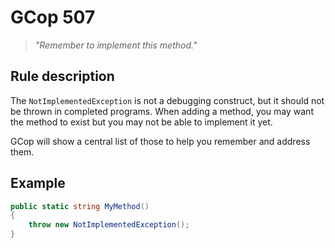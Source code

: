 ﻿# GCop 507

> *"Remember to implement this method."*

## Rule description

The `NotImplementedException` is not a debugging construct, but it should not be thrown in completed programs. When adding a method, you may want the method to exist but you may not be able to implement it yet.

GCop will show a central list of those to help you remember and address them.

## Example

```csharp
public static string MyMethod()
{
    throw new NotImplementedException();
}
```